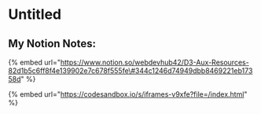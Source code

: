 # Untitled

## My Notion Notes:

{% embed url="https://www.notion.so/webdevhub42/D3-Aux-Resources-82d1b5c6ff8f4e139902e7c678f555fe\#344c1246d74949dbb8469221eb17358d" %}





{% embed url="https://codesandbox.io/s/iframes-v9xfe?file=/index.html" %}



